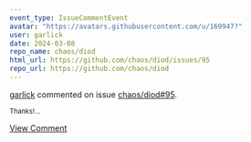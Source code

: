 ```yaml
---
event_type: IssueCommentEvent
avatar: "https://avatars.githubusercontent.com/u/169947?"
user: garlick
date: 2024-03-08
repo_name: chaos/diod
html_url: https://github.com/chaos/diod/issues/95
repo_url: https://github.com/chaos/diod
---
```


<a href='https://github.com/garlick' target='_blank'>garlick</a> commented on issue <a href='https://github.com/chaos/diod/issues/95' target='_blank'>chaos/diod#95</a>.

<small>Thanks!...</small>

<a href='https://github.com/chaos/diod/issues/95' target='_blank'>View Comment</a>